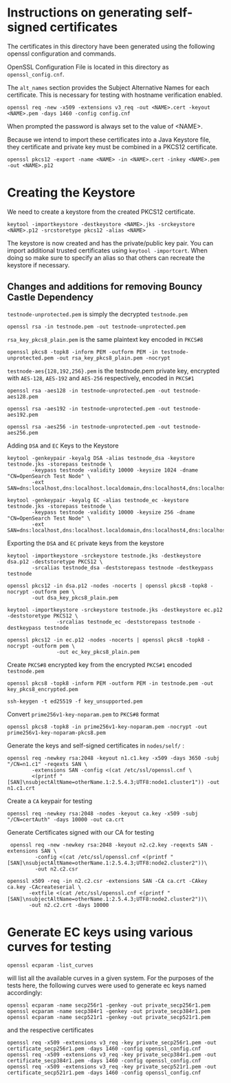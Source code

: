 # Instructions on generating self-signed certificates

The certificates in this directory have been generated using the
following openssl configuration and commands.

OpenSSL Configuration File is located in this directory as
`openssl_config.cnf`.

The `alt_names` section provides the Subject Alternative Names for each
certificate. This is necessary for testing with hostname verification
enabled.

    openssl req -new -x509 -extensions v3_req -out <NAME>.cert -keyout <NAME>.pem -days 1460 -config config.cnf

When prompted the password is always set to the value of &lt;NAME&gt;.

Because we intend to import these certificates into a Java Keystore
file, they certificate and private key must be combined in a PKCS12
certificate.

    openssl pkcs12 -export -name <NAME> -in <NAME>.cert -inkey <NAME>.pem -out <NAME>.p12

# Creating the Keystore

We need to create a keystore from the created PKCS12 certificate.

    keytool -importkeystore -destkeystore <NAME>.jks -srckeystore <NAME>.p12 -srcstoretype pkcs12 -alias <NAME>

The keystore is now created and has the private/public key pair. You can
import additional trusted certificates using `keytool -importcert`. When
doing so make sure to specify an alias so that others can recreate the
keystore if necessary.

## Changes and additions for removing Bouncy Castle Dependency

`testnode-unprotected.pem` is simply the decrypted `testnode.pem`

    openssl rsa -in testnode.pem -out testnode-unprotected.pem

`rsa_key_pkcs8_plain.pem` is the same plaintext key encoded in `PKCS#8`

    openssl pkcs8 -topk8 -inform PEM -outform PEM -in testnode-unprotected.pem -out rsa_key_pkcs8_plain.pem -nocrypt

`testnode-aes{128,192,256}.pem` is the testnode.pem private key,
encrypted with `AES-128`, `AES-192` and `AES-256` respectively, encoded
in `PKCS#1`

    openssl rsa -aes128 -in testnode-unprotected.pem -out testnode-aes128.pem

    openssl rsa -aes192 -in testnode-unprotected.pem -out testnode-aes192.pem

    openssl rsa -aes256 -in testnode-unprotected.pem -out testnode-aes256.pem

Adding `DSA` and `EC` Keys to the Keystore

    keytool -genkeypair -keyalg DSA -alias testnode_dsa -keystore testnode.jks -storepass testnode \
            -keypass testnode -validity 10000 -keysize 1024 -dname "CN=OpenSearch Test Node" \
            -ext SAN=dns:localhost,dns:localhost.localdomain,dns:localhost4,dns:localhost4.localdomain4,dns:localhost6,dns:localhost6.localdomain6,ip:127.0.0.1,ip:0:0:0:0:0:0:0:1

    keytool -genkeypair -keyalg EC -alias testnode_ec -keystore testnode.jks -storepass testnode \
            -keypass testnode -validity 10000 -keysize 256 -dname "CN=OpenSearch Test Node" \
            -ext SAN=dns:localhost,dns:localhost.localdomain,dns:localhost4,dns:localhost4.localdomain4,dns:localhost6,dns:localhost6.localdomain6,ip:127.0.0.1,ip:0:0:0:0:0:0:0:1

Exporting the `DSA` and `EC` private keys from the keystore

    keytool -importkeystore -srckeystore testnode.jks -destkeystore dsa.p12 -deststoretype PKCS12 \
            -srcalias testnode_dsa -deststorepass testnode -destkeypass testnode

    openssl pkcs12 -in dsa.p12 -nodes -nocerts | openssl pkcs8 -topk8 -nocrypt -outform pem \
            -out dsa_key_pkcs8_plain.pem

    keytool -importkeystore -srckeystore testnode.jks -destkeystore ec.p12 -deststoretype PKCS12 \
                    -srcalias testnode_ec -deststorepass testnode -destkeypass testnode

    openssl pkcs12 -in ec.p12 -nodes -nocerts | openssl pkcs8 -topk8 -nocrypt -outform pem \
                    -out ec_key_pkcs8_plain.pem

Create `PKCS#8` encrypted key from the encrypted `PKCS#1` encoded
`testnode.pem`

    openssl pkcs8 -topk8 -inform PEM -outform PEM -in testnode.pem -out key_pkcs8_encrypted.pem

    ssh-keygen -t ed25519 -f key_unsupported.pem

Convert `prime256v1-key-noparam.pem` to `PKCS#8` format

    openssl pkcs8 -topk8 -in prime256v1-key-noparam.pem -nocrypt -out prime256v1-key-noparam-pkcs8.pem

Generate the keys and self-signed certificates in `nodes/self/` :

    openssl req -newkey rsa:2048 -keyout n1.c1.key -x509 -days 3650 -subj "/CN=n1.c1" -reqexts SAN \
            -extensions SAN -config <(cat /etc/ssl/openssl.cnf \
            <(printf "[SAN]\nsubjectAltName=otherName.1:2.5.4.3;UTF8:node1.cluster1")) -out n1.c1.crt

Create a `CA` keypair for testing

    openssl req -newkey rsa:2048 -nodes -keyout ca.key -x509 -subj "/CN=certAuth" -days 10000 -out ca.crt

Generate Certificates signed with our CA for testing

     openssl req -new -newkey rsa:2048 -keyout n2.c2.key -reqexts SAN -extensions SAN \
             -config <(cat /etc/ssl/openssl.cnf <(printf "[SAN]\nsubjectAltName=otherName.1:2.5.4.3;UTF8:node2.cluster2"))\
             -out n2.c2.csr

    openssl x509 -req -in n2.c2.csr -extensions SAN -CA ca.crt -CAkey ca.key -CAcreateserial \
           -extfile <(cat /etc/ssl/openssl.cnf <(printf "[SAN]\nsubjectAltName=otherName.1:2.5.4.3;UTF8:node2.cluster2"))\
           -out n2.c2.crt -days 10000

# Generate EC keys using various curves for testing

    openssl ecparam -list_curves

will list all the available curves in a given system. For the purposes
of the tests here, the following curves were used to generate ec keys
named accordingly:

    openssl ecparam -name secp256r1 -genkey -out private_secp256r1.pem
    openssl ecparam -name secp384r1 -genkey -out private_secp384r1.pem
    openssl ecparam -name secp521r1 -genkey -out private_secp521r1.pem

and the respective certificates

    openssl req -x509 -extensions v3_req -key private_secp256r1.pem -out certificate_secp256r1.pem -days 1460 -config openssl_config.cnf
    openssl req -x509 -extensions v3_req -key private_secp384r1.pem -out certificate_secp384r1.pem -days 1460 -config openssl_config.cnf
    openssl req -x509 -extensions v3_req -key private_secp521r1.pem -out certificate_secp521r1.pem -days 1460 -config openssl_config.cnf
